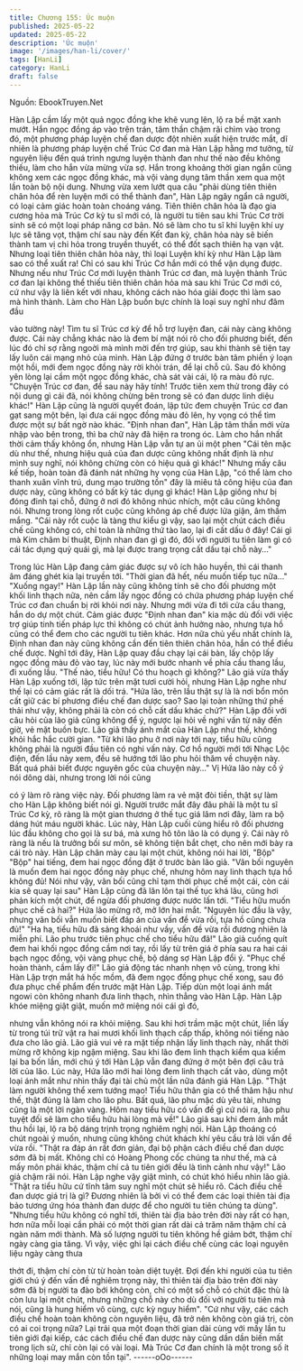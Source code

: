 ```yaml
---
title: Chương 155: Úc muộn
published: 2025-05-22
updated: 2025-05-22
description: 'Úc muộn'
image: '/images/han-li/cover/'
tags: [HanLi]
category: HanLi
draft: false
---
```


Nguồn: EbookTruyen.Net

Hàn Lập cầm lấy một quả ngọc đồng khe khẽ vung lên, lộ ra bề
mặt xanh mướt.
Hắn ngọc đồng áp vào trên trán, tâm thần chậm rãi chìm vào
trong đó, một phương pháp luyện chế đan dược đột nhiên xuất
hiện trước mắt, dĩ nhiên là phương pháp luyện chế Trúc Cơ đan
mà Hàn Lập hằng mơ tưởng, từ nguyên liệu đến quá trình ngưng
luyện thành đan như thế nào đều không thiếu, làm cho hắn vừa
mừng vừa sợ.
Hắn trong khoảng thời gian ngắn cũng không xem các ngọc đồng
khác, mà vội vàng dụng tâm thần xem qua một lần toàn bộ nội
dung. Nhưng vừa xem lướt qua câu "phải dùng tiên thiên chân
hỏa để rèn luyện mới có thể thành đan", Hàn Lập ngây ngẩn cả
người, có loại cảm giác hoàn toàn choáng váng.
Tiên thiên chân hỏa là đạo gia cương hỏa mà Trúc Cơ kỳ tu sĩ
mới có, là người tu tiên sau khi Trúc Cơ trời sinh sẽ có một loại
pháp năng cơ bản. Nó sẽ làm cho tu sĩ khi luyện khí uy lực sẽ
tăng vọt, thậm chí sau này đến Kết đan kỳ, chân hỏa này sẽ biến
thành tam vị chi hỏa trong truyền thuyết, có thể đốt sạch thiên hạ
vạn vật.
Nhưng loại tiên thiên chân hỏa này, thì loại Luyện khí kỳ như Hàn
Lập làm sao có thể xuất ra! Chỉ có sau khi Trúc Cơ hắn mới có
thể vận dụng được.
Nhưng nếu như Trúc Cơ mới luyện thành Trúc cơ đan, mà luyện
thành Trúc cơ đan lại không thể thiếu tiên thiên chân hỏa mà sau
khi Trúc Cơ mới có, cứ như vậy là liên kết với nhau, không cách
nào hóa giải đoợc thì làm sao mà hình thành.
Làm cho Hàn Lập buồn bực chính là loại suy nghĩ như đâm đầu

vào tường này!
Tìm tu sĩ Trúc cơ kỳ để hỗ trợ luyện đan, cái này càng không
được. Cái này chẳng khác nào là đem bí mật nói rõ cho đối
phương biết, đến lúc đó chỉ sợ rằng ngoời mà mình mời đến trợ
giúp, sau khi thành sẽ tiện tay lấy luôn cái mạng nhỏ của mình.
Hàn Lập đứng ở trước bàn tâm phiền ý loạn một hồi, mới đem
ngọc đồng này rời khỏi trán, để lại chỗ cũ. Sau đó không yên lòng
lại cầm một ngọc đồng khác, chà sát vài cái, lộ ra màu đỏ rực.
"Chuyện Trúc cơ đan, để sau này hãy tính! Trước tiên xem thử
trong đây có nội dung gì cái đã, nói không chừng bên trong sẽ có
đan dược linh diệu khác!" Hàn Lập cũng là người quyết đoán, lập
tức đem chuyện Trúc cơ đan gạt sang một bên, lại đưa cái ngọc
đồng màu đỏ lên, hy vọng có thể tìm được một sự bất ngờ nào
khác.
"Định nhan đan", Hàn Lập tâm thần mới vừa nhập vào bên trong,
thì ba chữ này đã hiện ra trong óc. Làm cho hắn nhất thời cảm
thấy không ổn, nhưng Hàn Lập vẫn tự an ủi một phen "Cái tên
mặc dù như thế, nhưng hiệu quả của đan dược cũng không nhất
định là như mình suy nghĩ, nói không chừng còn có hiệu quả gì
khác!"
Nhưng mấy câu kế tiếp, hoàn toàn đã đánh nát những hy vọng
của Hàn Lập, "có thể làm cho thanh xuân vĩnh trú, dung mạo
trường tồn" đây là miêu tả công hiệu của đan dược này, cũng
không có bất kỳ tác dụng gì khác!
Hàn Lập giống như bị đóng đinh tại chỗ, đứng ở nơi đó không
nhúc nhích, một câu cũng không nói. Nhưng trong lòng rốt cuộc
cũng không áp chế được lửa giận, âm thầm mắng.
"Cái này rốt cuộc là tàng thư kiểu gì vậy, sao lại một chút cách
điều chế cũng không có, chỉ toàn là những thứ tào lao, lại đi cất
dấu ở đây! Cái gì mà Kim châm bí thuật, Định nhan đan gì gì đó,
đối với người tu tiên làm gì có cái tác dụng quỷ quái gì, mà lại
được trang trọng cất dấu tại chỗ này…"

Trong lúc Hàn Lập đang cảm giác được sự vô ích hão huyền, thì
cái thanh âm đáng ghét kia lại truyền tới.
"Thời gian đã hết, nếu muốn tiếp tục nữa…"
"Xuống ngay!"
Hàn Lập lần này cũng không tính sẽ cho đối phương một khối linh
thạch nữa, nên cầm lấy ngọc đồng có chứa phương pháp luyện
chế Trúc cơ đan chuẩn bị rời khỏi nơi này.
Nhưng mới vừa đi tới cửa cầu thang, hắn do dự một chút. Cảm
giác được "Định nhan đan" kia mặc dù đối với việc trợ giúp tinh
tiến pháp lực thì không có chút ảnh hưởng nào, nhưng tựa hồ
cũng có thể đem cho các người tu tiên khác. Hơn nữa chủ yếu
nhất chính là, Định nhan đan này cũng không cần đến tiên thiên
chân hỏa, hắn có thể điều chế được.
Nghĩ tới đây, Hàn Lập quay đầu chạy lại cái bàn, lấy chộp lấy
ngọc đồng màu đỏ vào tay, lúc này mới bước nhanh về phía cầu
thang lầu, đi xuống lầu.
"Thế nào, tiểu hữu! Có thu hoạch gì không?" Lão giả vừa thấy
Hàn Lập xuống tới, lập tức trên mặt tươi cười hỏi, nhưng Hàn Lập
nghe như thế lại có cảm giác rất là dối trá.
"Hứa lão, trên lầu thật sự là là nơi bổn môn cất giữ các bí phương
điều chế đan dược sao? Sao lại toàn những thứ phế thải như vậy,
không phải là còn có chỗ cất dấu khác chứ?" Hàn Lập đối với câu
hỏi của lão giả cũng không để ý, ngược lại hỏi về nghi vấn từ nãy
đến giờ, vẻ mặt buồn bực.
Lão giả thấy ánh mắt của Hàn Lập như thế, không khỏi hắc hắc
cười gian.
"Từ khi lão phu ở nơi này tới nay, tiểu hữu cũng không phải là
người đầu tiên có nghi vấn này. Cơ hồ người mới tới Nhạc Lộc
điện, đến lầu này xem, đều sẽ hướng tới lão phu hỏi thăm về
chuyện này. Bất quá phải biết được nguyên gốc của chuyện
này…" Vị Hứa lão này cố ý nói dông dài, nhưng trong lời nói cũng

có ý làm rõ ràng việc này.
Đối phương làm ra vẻ mặt đòi tiền, thật sự làm cho Hàn Lập
không biết nói gì. Người trước mắt đây đâu phải là một tu sĩ Trúc
Cơ kỳ, rõ ràng là một gian thương ở thế tục giá lâm nơi đây, làm
ra bộ dáng hút máu người khác.
Lúc này, Hàn Lập cuối cùng hiểu rõ đối phương lúc đầu không
cho gọi là sư bá, mà xưng hô tôn lão là có dụng ý. Cái này rõ ràng
là nếu là trưởng bối sư môn, sẽ không tiện bắt chẹt, cho nên mới
bày ra cái trò này.
Hàn Lập chân mày cau lại một chút, không nói hai lời, "Bộp" "Bộp"
hai tiếng, đem hai ngọc đồng đặt ở trước bàn lão giả.
"Vãn bối nguyên là muốn đem hai ngọc đồng này phục chế,
nhưng hôm nay linh thạch tựa hồ không đủ! Nói như vậy, vãn bối
cũng chỉ tạm thời phục chế một cái, còn cái kia sẽ quay lại sau"
Hàn Lập cũng đã lăn lôn tại thế tục khá lâu, cũng hơi phản kích
một chút, để ngừa đối phương được nước lấn tới.
"Tiểu hữu muốn phục chế cả hai?" Hứa lão mừng rỡ, mở lớn hai
mắt.
"Nguyên lúc đầu là vậy, nhưng vãn bối vẫn muốn biết đáp án của
vấn đề vừa rồi, tựa hồ cũng chưa đủ!"
"Ha ha, tiểu hữu đã sảng khoái như vầy, vấn đề vừa rồi đương
nhiên là miễn phí. Lão phu trước tiên phục chế cho tiểu hữu đã!"
Lão giả cuống quít đem hai khối ngọc đồng cầm nơi tay, rồi lấy từ
trên giá ở phía sau ra hai cái bạch ngọc đồng, vội vàng phục chế,
bộ dáng sợ Hàn Lập đổi ý.
"Phục chế hoàn thành, cầm lấy đi!" Lão giả động tác nhanh nhẹn
vô cùng, trong khi Hàn Lập trợn mắt há hốc mồm, đã đem ngọc
đồng phục chế xong, sau đó đưa phục chế phẩm đến trước mặt
Hàn Lập. Tiếp dùn một loại ánh mắt ngowi còn không nhanh đưa
linh thạch, nhìn thẳng vào Hàn Lập.
Hàn Lập khóe miệng giật giật, muốn mở miệng nói cái gì đó,

nhưng vẫn không nói ra khỏi miệng. Sau khi hơi trầm mặc một
chút, liền lấy từ trong túi trữ vật ra hai mươi khối linh thạch cấp
thấp, không nói tiếng nào đưa cho lão giả.
Lão giả vui vẻ ra mặt tiếp nhận lấy linh thạch này, nhất thời mừng
rỡ không kịp ngậm miệng. Sau khi lão đem linh thạch kiểm qua
kiểm lại ba bốn lần, mới chú ý tới Hàn Lập vẫn đang đứng ở một
bên đợi câu trả lời của lão.
Lúc này, Hứa lão mới hai lòng đem linh thạch cất vào, dùng một
loại ánh mắt như nhìn thấy đại tài chủ một lần nữa đánh giá Hàn
Lập.
"Thật làm người không thể xem tướng mạo! Tiểu hữu thân gia có
thể thâm hậu như thế, thật đúng là làm cho lão phu. Bất quá, lão
phu mặc dù yêu tài, nhưng cũng là một lời ngàn vàng. Hôm nay
tiểu hữu có vấn đề gì cứ nói ra, lão phu tuyệt đối sẽ làm cho tiểu
hữu hài lòng mà về!" Lão giả sau khi đem ánh mắt thu hồi lại, lộ ra
bộ dáng trịnh trọng nghiêm nghị nói.
Hàn Lập thoáng có chút ngoài ý muốn, nhưng cũng không chút
khách khí yêu cầu trả lời vấn đề vừa rồi.
"Thật ra đáp án rất đơn giản, đại bộ phận cách điều chế đan dược
sớm đã bị mất. Không chỉ có Hoàng Phong cốc chúng ta như thế,
mà cả mấy môn phái khác, thậm chí cả tu tiên giới đều là tình
cảnh như vậy!" Lão giả chậm rãi nói.
Hàn Lập nghe vậy giật mình, có chút khó hiểu nhìn lão giả.
"Thật ra tiểu hữu cứ tĩnh tâm suy nghĩ một chút sẽ hiểu rõ. Cách
điều chế đan dược giá trị là gì? Đương nhiên là bởi vì có thể đem
các loại thiên tài địa bảo tương ứng hóa thành đan dược để cho
người tu tiên chúng ta dùng".
"Nhưng tiểu hữu không có nghĩ tới, thiên tài địa bảo trên đời này
rất có hạn, hơn nữa mỗi loại cần phải có một thời gian rất dài cả
trăm năm thậm chí cả ngàn năm mới thành. Mà số lượng người tu
tiên không hề giảm bớt, thậm chí ngày càng gia tăng. Vì vậy, việc
ghi lại cách điều chế cùng các loại nguyên liệu ngày càng thưa

thớt đi, thậm chí còn từ từ hoàn toàn diệt tuyệt. Đợi đến khi người
của tu tiên giới chú ý đến vấn đề nghiêm trọng này, thì thiên tài địa
bảo trên đời này sớm đã bị người ta đào bới không còn, chỉ có
một số chỗ có chút đặc thù là còn lưu lại một chút, nhưng những
chỗ này cho dù đối với người tu tiên mà nói, cũng là hung hiểm vô
cùng, cực kỳ nguy hiểm".
"Cứ như vậy, các cách điều chế hoàn toàn không còn nguyên liệu,
đã trở nên không còn giá trị, còn có ai coi trọng nữa? Lại trải qua
một đoạn thời gian dài cùng với mấy lần tu tiên giới đại kiếp, các
cách điều chế đan dược này cũng dần dần biến mất trong lịch sử,
chỉ còn lại có vài loại. Mà Trúc Cơ đan chính là một trong số ít
những loại may mắn còn tồn tại".
------oOo------
